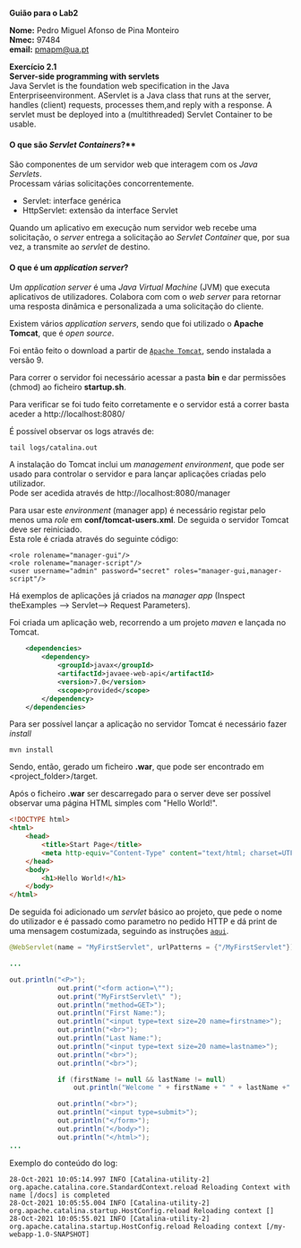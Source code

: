 **Guião para o Lab2**

**Nome:** Pedro Miguel Afonso de Pina Monteiro <br>
**Nmec:** 97484 <br>
**email:** pmapm@ua.pt

**Exercício 2.1**<br>
**Server-side programming with servlets**<br>
Java Servlet is the foundation web specification in the Java Enterpriseenvironment. AServlet is a Java class that runs at the server, handles (client) requests, processes them,and reply with a response.
A servlet must be deployed into a (multithreaded) Servlet Container to be usable.

#### O que são *Servlet Containers*?**
São componentes de um servidor web que interagem com os *Java Servlets*. <br>Processam várias solicitações concorrentemente.

- Servlet: interface genérica
- HttpServlet: extensão da interface Servlet

Quando um aplicativo em execução num servidor web recebe uma solicitação, o *server* entrega a solicitação ao *Servlet Container* que, por sua vez, a transmite ao *servlet* de destino.

#### O que é um *application server*?
Um *application server* é uma *Java Virtual Machine* (JVM) que executa aplicativos de utilizadores. Colabora com com o *web server* para retornar uma resposta dinâmica e personalizada a uma solicitação do cliente.

Existem vários *application servers*, sendo que foi utilizado o **Apache Tomcat**, que é *open source*.

Foi então feito o download a partir de [`Apache Tomcat`](http://tomcat.apache.org/), sendo instalada a versão 9.

Para correr o servidor foi necessário acessar a pasta **bin** e dar permissões (chmod) ao ficheiro **startup.sh**.

Para verificar se foi tudo feito corretamente e o servidor está a correr basta aceder a http://localhost:8080/

É possível observar os logs através de:
```
tail logs/catalina.out
```

A instalação do Tomcat inclui um *management environment*, que pode ser usado para controlar o servidor e para lançar aplicações criadas pelo utilizador. <br>
Pode ser acedida através de http://localhost:8080/manager

Para usar este *environment* (manager app) é necessário registar pelo menos uma *role* em **conf/tomcat-users.xml**. De seguida o servidor Tomcat deve ser reiniciado. <br>
Esta role é criada através do seguinte código:
```
<role rolename="manager-gui"/>
<role rolename="manager-script"/>
<user username="admin" password="secret" roles="manager-gui,manager-script"/>
```
Há exemplos de aplicações já criados na *manager app* (Inspect theExamples --> Servlet--> Request Parameters).

Foi criada um aplicação web, recorrendo a um projeto *maven* e lançada no Tomcat.
```xml
    <dependencies>
        <dependency>
            <groupId>javax</groupId>
            <artifactId>javaee-web-api</artifactId>
            <version>7.0</version>
            <scope>provided</scope>
        </dependency>
    </dependencies>
```

Para ser possível lançar a aplicação no servidor Tomcat é necessário fazer *install*
```
mvn install
```
Sendo, então, gerado um ficheiro **.war**, que pode ser encontrado em <project_folder>/target.

Após o ficheiro **.war** ser descarregado para o server deve ser possível observar uma página HTML simples com "Hello World!".
```html
<!DOCTYPE html>
<html>
    <head>
        <title>Start Page</title>
        <meta http-equiv="Content-Type" content="text/html; charset=UTF-8">
    </head>
    <body>
        <h1>Hello World!</h1>
    </body>
</html>
```

De seguida foi adicionado um *servlet* básico ao projeto, que pede o nome do utilizador e é passado como parametro no pedido HTTP e dá print de uma mensagem costumizada, seguindo as instruções [`aqui`](https://howtodoinjava.com/java/servlets/complete-java-servlets-tutorial/#webservlet_annotation).

```java
@WebServlet(name = "MyFirstServlet", urlPatterns = {"/MyFirstServlet"})

...

out.println("<P>");
            out.print("<form action=\"");
            out.print("MyFirstServlet\" ");
            out.println("method=GET>");
            out.println("First Name:");
            out.println("<input type=text size=20 name=firstname>");
            out.println("<br>");
            out.println("Last Name:");
            out.println("<input type=text size=20 name=lastname>");
            out.println("<br>");
            out.println("<br>");

            if (firstName != null && lastName != null)
                out.println("Welcome " + firstName + " " + lastName +"!");

            out.println("<br>");
            out.println("<input type=submit>");
            out.println("</form>");
            out.println("</body>");
            out.println("</html>");
...

```

Exemplo do conteúdo do log:
```
28-Oct-2021 10:05:14.997 INFO [Catalina-utility-2] org.apache.catalina.core.StandardContext.reload Reloading Context with name [/docs] is completed
28-Oct-2021 10:05:55.004 INFO [Catalina-utility-2] org.apache.catalina.startup.HostConfig.reload Reloading context []
28-Oct-2021 10:05:55.021 INFO [Catalina-utility-2] org.apache.catalina.startup.HostConfig.reload Reloading context [/my-webapp-1.0-SNAPSHOT]
```
